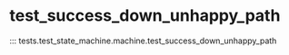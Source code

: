# test_success_down_unhappy_path

::: tests.test_state_machine.machine.test_success_down_unhappy_path
